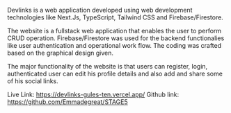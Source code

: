Devlinks is a web application developed using web development technologies like Next.Js, TypeScript, Tailwind CSS and Firebase/Firestore.

The website is a fullstack web application that enables the user to perform CRUD operation. Firebase/Firestore was used for the backend functionalies like user authentication
and operational work flow.
The coding was crafted based on the graphical design given.

The major functionality of the website is that users can register, login, authenticated user can edit his profile details and also add and share some of his social links.

Live Link: https://devlinks-gules-ten.vercel.app/
Github link: https://github.com/Emmadegreat/STAGE5
